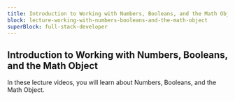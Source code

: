 ```yaml
---
title: Introduction to Working with Numbers, Booleans, and the Math Object
block: lecture-working-with-numbers-booleans-and-the-math-object
superBlock: full-stack-developer
---
```


## Introduction to Working with Numbers, Booleans, and the Math Object

In these lecture videos, you will learn about Numbers, Booleans, and the Math Object.
